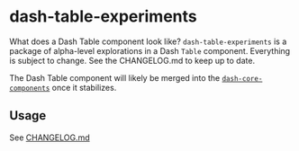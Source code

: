 # dash-table-experiments

What does a Dash Table component look like? `dash-table-experiments` is a package of alpha-level explorations in a Dash `Table` component. Everything is subject to change. See the CHANGELOG.md to keep up to date.

The Dash Table component will likely be merged into the [`dash-core-components`](https://github.com/plotly/dash-core-componets) once it stabilizes.

## Usage

See [CHANGELOG.md](https://github.com/plotly/dash-table-experiments/blob/master/CHANGELOG.md)
